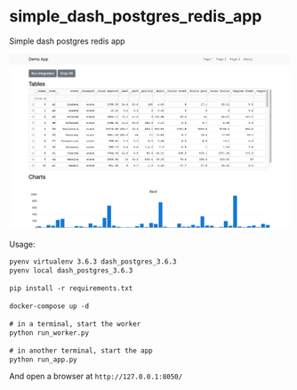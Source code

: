 # simple_dash_postgres_redis_app
Simple dash postgres redis app

![Logo](https://github.com/nicolasfguillaume/simple_dash_postgres_redis_app/blob/master/Screen%20Shot%202019-01-04%20at%2017.41.51.png)

Usage:
```
pyenv virtualenv 3.6.3 dash_postgres_3.6.3
pyenv local dash_postgres_3.6.3

pip install -r requirements.txt

docker-compose up -d

# in a terminal, start the worker
python run_worker.py

# in another terminal, start the app
python run_app.py
```

And open a browser at `http://127.0.0.1:8050/`
